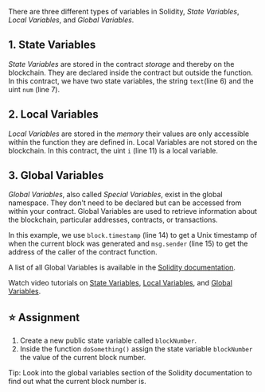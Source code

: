 There are three different types of variables in Solidity, *State Variables*, *Local Variables*, and *Global Variables*.

## 1. State Variables
*State Variables* are stored in the contract *storage* and thereby on the blockchain. They are declared inside the contract but outside the function.
In this contract, we have two state variables, the string `text`(line 6) and the uint `num` (line 7).

## 2. Local Variables
*Local Variables* are stored in the *memory* their values are only accessible within the function they are defined in. Local Variables are not stored on the blockchain.
In this contract, the uint `i` (line 11) is a local variable. 

## 3. Global Variables
*Global Variables*, also called *Special Variables*, exist in the global namespace. They don't need to be declared but can be accessed from within your contract.
Global Variables are used to retrieve information about the blockchain, particular addresses, contracts, or transactions.

In this example, we use `block.timestamp` (line 14) to get a Unix timestamp of when the current block was generated and `msg.sender` (line 15) to get the address of the caller of the contract function.

A list of all Global Variables is available in the <a href="https://docs.soliditylang.org/en/latest/cheatsheet.html?highlight=Variables#global-variables" target="_blank">Solidity documentation</a>.

Watch video tutorials on <a href="https://www.youtube.com/watch?v=hl692-xJPUQ" target="_blank">State Variables</a>, <a href="https://www.youtube.com/watch?v=5Gxzwn0SQDU" target="_blank">Local Variables</a>, and <a href="https://www.youtube.com/watch?v=ryA86ZiSD-w" target="_blank">Global Variables</a>.

## ⭐️ Assignment
1. Create a new public state variable called `blockNumber`.
2. Inside the function `doSomething()` assign the state variable `blockNumber` the value of the current block number.

Tip: Look into the global variables section of the Solidity documentation to find out what the current block number is.